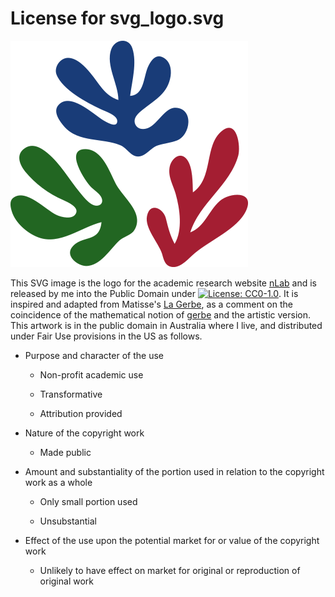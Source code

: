 
# License for svg_logo.svg

![nLab logo; filename svg_logo.svg](./svg_logo.svg)


This SVG image is the logo for the academic research website [nLab](https://ncatlab.org/nlab/show/HomePage) and is released by me into the Public Domain under [![License: CC0-1.0](https://licensebuttons.net/l/zero/1.0/80x15.png)](http://creativecommons.org/publicdomain/zero/1.0/). It is inspired and adapted from Matisse's [La Gerbe](https://www.wikiart.org/en/henri-matisse/la-gerbe-1953), as a comment on the coincidence of the mathematical notion of [gerbe](https://ncatlab.org/nlab/show/gerbe) and the artistic version. This artwork is in the public domain in Australia where I live, and distributed under Fair Use provisions in the US as follows.

* Purpose and character of the use

  - Non-profit academic use

  - Transformative

  - Attribution provided

* Nature of the copyright work

  - Made public

* Amount and substantiality of the portion used in relation to the copyright work as a whole

  - Only small portion used

  - Unsubstantial

* Effect of the use upon the potential market for or value of the copyright work

  - Unlikely to have effect on market for original or reproduction of original work
